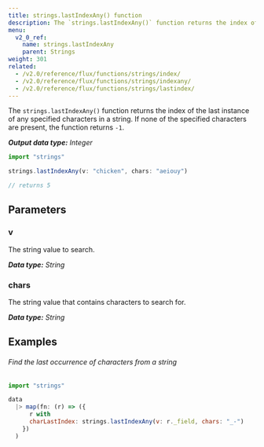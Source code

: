 ```yaml
---
title: strings.lastIndexAny() function
description: The `strings.lastIndexAny()` function returns the index of the last instance of any specified characters in a string.
menu:
  v2_0_ref:
    name: strings.lastIndexAny
    parent: Strings
weight: 301
related:
  - /v2.0/reference/flux/functions/strings/index/
  - /v2.0/reference/flux/functions/strings/indexany/
  - /v2.0/reference/flux/functions/strings/lastindex/
---
```


The `strings.lastIndexAny()` function returns the index of the last instance of any specified characters in a string.
If none of the specified characters are present, the function returns `-1`.

_**Output data type:** Integer_

```js
import "strings"

strings.lastIndexAny(v: "chicken", chars: "aeiouy")

// returns 5
```

## Parameters

### v
The string value to search.

_**Data type:** String_

### chars
The string value that contains characters to search for.

_**Data type:** String_

## Examples

###### Find the last occurrence of characters from a string
```js
import "strings"

data
  |> map(fn: (r) => ({
      r with
      charLastIndex: strings.lastIndexAny(v: r._field, chars: "_-")
    })
  )
```
